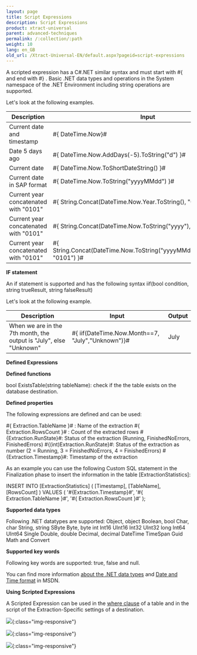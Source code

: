 ```yaml
---
layout: page
title: Script Expressions
description: Script Expressions
product: xtract-universal
parent: advanced-techniques
permalink: /:collection/:path
weight: 10
lang: en_GB
old_url: /Xtract-Universal-EN/default.aspx?pageid=script-expressions
---
```


A scripted expression has a C#.NET similar syntax and must start with #{ and end with #} .
Basic .NET data types and operations in the System namespace of the .NET Environment including string operations are supported. 

Let's look at the following examples. 

| Description                           | Input                                                                         | Output              |
|---------------------------------------|-------------------------------------------------------------------------------|---------------------|
| Current date and timestamp            | #{ DateTime.Now}#                                                             | 23.07.2013 10:17:37 |
| Date 5 days ago                       | #{ DateTime.Now.AddDays(-5).ToString("d") }#                                  | 18.07.2013          |
| Current date                          | #{ DateTime.Now.ToShortDateString() }#                                        | 23.07.2013          |
| Current date in SAP format            | #{ DateTime.Now.ToString("yyyyMMdd") }#                                       | 20130723            |
| Current year concatenated with "0101" | #{ String.Concat(DateTime.Now.Year.ToString(), "0101") }#                     | 20130101            |
| Current year concatenated with "0101" | #{ String.Concat(DateTime.Now.ToString("yyyy"), "0101") }#                    | 20130101            |
| Current year concatenated with "0101" | #{ String.Concat(DateTime.Now.ToString("yyyyMMdd").Substring(0,4), "0101") }# | 20130101            |

**IF statement** 

An if statement is supported and has the following syntax iif(bool condition, string trueResult, string falseResult)  

Let's look at the following example. 

| Description                                                        | Input                                             | Output |
|--------------------------------------------------------------------|---------------------------------------------------|--------|
| When we are in the 7th month, the output is "July", else "Unknown" | #{ iif(DateTime.Now.Month==7, "July","Unknown")}# | July   |

**Defined Expressions** 

**Defined functions**

bool ExistsTable(string tableName): check if the the table exists on the database destination. 

**Defined properties** 

The following expressions are defined and can be used: 

#{ Extraction.TableName }# : Name of the extraction
#{ Extraction.RowsCount }# : Count of the extracted rows
#{Extraction.RunState}#: Status of the extraction (Running, FinishedNoErrors, FinishedErrors)
#{(int)Extraction.RunState}#: Status of the extraction as number (2 = Running, 3 = FinishedNoErrors, 4 = FinishedErrors)
#{Extraction.Timestamp}#: Timestamp of the extraction 


As an example you can use the following Custom SQL statement in the Finalization phase to insert the information in the table [ExtractionStatistics]: 

INSERT INTO [ExtractionStatistics]
(
     [Timestamp],
     [TableName],
     [RowsCount]
)
VALUES
(
     '#{Extraction.Timestamp}#',
     '#{ Extraction.TableName }#',
     '#{ Extraction.RowsCount }#'
);


**Supported data types**

Following .NET datatypes are supported:
Object, object
Boolean, bool
Char, char
String, string
SByte
Byte, byte
int
Int16
UInt16
Int32
UInt32
long
Int64
UInt64
Single
Double, double
Decimal, decimal
DateTime
TimeSpan
Guid
Math and
Convert

**Supported key words** 

Following key words are supported: 
true, false and null.

You can find more information [about the .NET data types]() and [Date and Time format]() in MSDN.


**Using Scripted Expressions**

A Scripted Expression can be used in the [where clause]() of a table and in the script of the Extraction-Specific settings of a destination.

![](/img/content/.png){:class="img-responsive"}

![](/img/content/.png){:class="img-responsive"}

![](/img/content/.png){:class="img-responsive"}